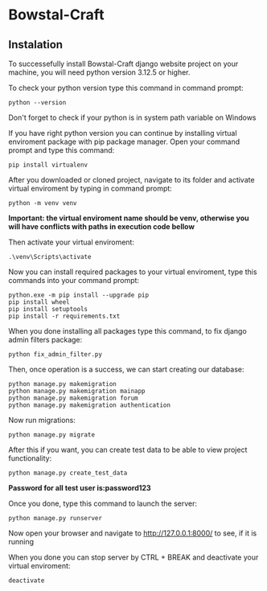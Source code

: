 # Bowstal-Craft



## Instalation

To successefully install Bowstal-Craft django website project on your machine, you will need python version 3.12.5 or higher. 

To check your python version type this command in command prompt:
```
python --version
```

Don't forget to check if your python is in system path variable on Windows

If you have right python version you can continue by installing virtual enviroment package with pip package manager. Open your command prompt and type this command:
```
pip install virtualenv
```

After you downloaded or cloned project, navigate to its folder and activate virtual enviroment by typing in command prompt:
```
python -m venv venv
```
**Important: the virtual enviroment name should be venv, otherwise you will have conflicts with paths in execution code bellow**

Then activate your virtual enviroment:
```
.\venv\Scripts\activate
```

Now you can install required packages to your virtual enviroment, type this commands into your command prompt:
```
python.exe -m pip install --upgrade pip
pip install wheel
pip install setuptools
pip install -r requirements.txt
```

When you done installing all packages type this command, to fix django admin filters package:
```
python fix_admin_filter.py
```

Then, once operation is a success, we can start creating our database:
```
python manage.py makemigration
python manage.py makemigration mainapp
python manage.py makemigration forum
python manage.py makemigration authentication
```

Now run migrations:
```
python manage.py migrate
```

After this if you want, you can create test data to be able to view project functionality:
```
python manage.py create_test_data
```
**Password for all test user is:password123**


Once you done, type this command to launch the server:
```
python manage.py runserver
```

Now open your browser and navigate to http://127.0.0.1:8000/ to see, if it is running

When you done you can stop server by CTRL + BREAK and deactivate your virtual enviroment:
```
deactivate
```


